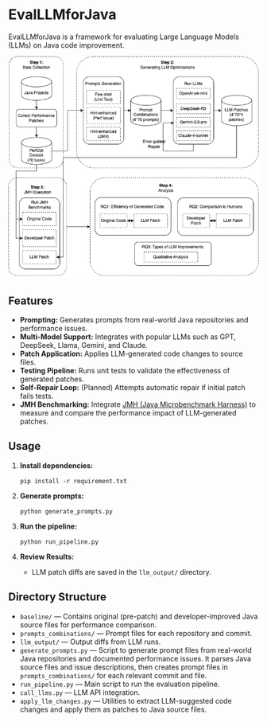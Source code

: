 # EvalLLMforJava
EvalLLMforJava is a framework for evaluating Large Language Models (LLMs) on Java code improvement.

![pipeline](method_fig_phillipp.png)

## Features

- **Prompting:** Generates prompts from real-world Java repositories and performance issues.
- **Multi-Model Support:** Integrates with popular LLMs such as GPT, DeepSeek, Llama, Gemini, and Claude.
- **Patch Application:** Applies LLM-generated code changes to source files.
- **Testing Pipeline:** Runs unit tests to validate the effectiveness of generated patches.
- **Self-Repair Loop:** (Planned) Attempts automatic repair if initial patch fails tests.
- **JMH Benchmarking:** Integrate [JMH (Java Microbenchmark Harness)](https://openjdk.org/projects/code-tools/jmh/) to measure and compare the performance impact of LLM-generated patches.

## Usage

1. **Install dependencies:**
   ```
   pip install -r requirement.txt
   ```

2. **Generate prompts:**
   ```
   python generate_prompts.py
   ```

3. **Run the pipeline:**
   ```
   python run_pipeline.py
   ```

4. **Review Results:**
   - LLM patch diffs are saved in the `llm_output/` directory.

## Directory Structure

- `baseline/` — Contains original (pre-patch) and developer-improved Java source files for performance comparison.
- `prompts_combinations/` — Prompt files for each repository and commit.
- `llm_output/` — Output diffs from LLM runs.
- `generate_prompts.py` — Script to generate prompt files from real-world Java repositories and documented performance issues. It parses Java source files and issue descriptions, then creates prompt files in `prompts_combinations/` for each relevant commit and file.
- `run_pipeline.py` — Main script to run the evaluation pipeline.
- `call_llms.py` — LLM API integration.
- `apply_llm_changes.py` — Utilities to extract LLM-suggested code changes and apply them as patches to Java source files.

